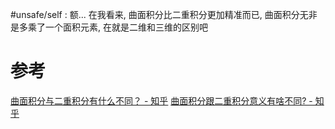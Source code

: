 

#unsafe/self : 额... 在我看来, 曲面积分比二重积分更加精准而已, 曲面积分无非是多乘了一个面积元素, 在就是二维和三维的区别吧

# 参考
[曲面积分与二重积分有什么不同？ - 知乎](https://zhuanlan.zhihu.com/p/271713280)
[曲面积分跟二重积分意义有啥不同? - 知乎](https://www.zhihu.com/question/24043602)
